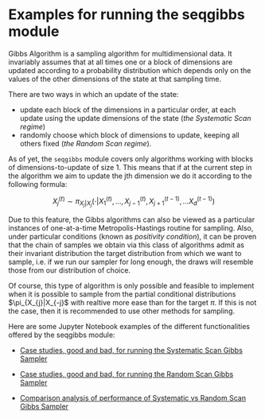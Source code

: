 # Examples for running the seqgibbs module

Gibbs Algorithm is a sampling algorithm for multidimensional data. It invariably assumes that at all times one or a block of dimensions are updated according to a probability distribution which depends only on the values of the other dimensions of the state at that sampling time. 

There are two ways in which an update of the state:
- update each block of the dimensions in a particular order, at each update using the update dimensions of the state (*the Systematic Scan regime*)
- randomly choose which block of dimensions to update, keeping all others fixed (*the Random Scan regime*).

As of yet, the ``seqgibbs`` module covers only algorithms working with blocks of dimensions-to-update of size 1. This means that if at the current step in the algorithm we aim to update the jth dimension we do it according to the following formula:

$$
X_{j}^{(t)} \sim \pi_{X_{j}|X_{j}}(\cdot|X_{1}^{(t)}, \dots , X_{j-1}^{(t)}, X_{j+1}^{(t-1)},\dots X_{d}^{(t-1)})
$$

Due to this feature, the Gibbs algorithms can also be viewed as a particular instances of one-at-a-time Metropolis-Hastings routine for sampling. Also, under particular conditions (known as *positivity condition*), it can be proven that the chain of samples we obtain via this class of algorithms admit as their invariant distribution the target distribution from which we want to sample, i.e. if we run our sampler for long enough, the draws will resemble those from our distribution of choice.

Of course, this type of algorithm is only possible and feasible to implement when it is possible to sample from the partial conditional distributions $\pi\_{X\_{j}|X\_{-j}$ with realtive more ease than for the target $\pi$. If this is not the case, then it is recommended to use other methods for sampling.

Here are some Jupyter Notebook examples of the different functionalities offered by the seqgibbs module:

- [Case studies, good and bad, for running the Systematic Scan Gibbs Sampler](https://nbviewer.jupyter.org/github/SABS-R3-Epidemiology/branchpro/blob/main/branchpro/examples/branchpro-first-notebook.ipynb)

- [Case studies, good and bad, for running the Random Scan Gibbs Sampler](https://nbviewer.jupyter.org/github/SABS-R3-Epidemiology/branchpro/blob/main/branchpro/examples/french-flu-data.ipynb)

- [Comparison analysis of performance of Systematic vs Random Scan Gibbs Sampler](https://nbviewer.jupyter.org/github/SABS-R3-Epidemiology/branchpro/blob/main/branchpro/examples/french-flu-data.ipynb)